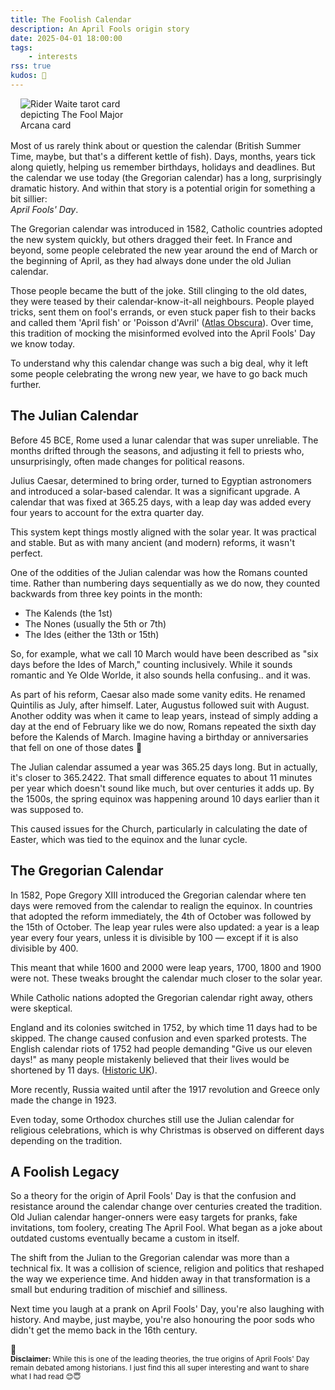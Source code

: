 ```yaml
---
title: The Foolish Calendar
description: An April Fools origin story 
date: 2025-04-01 18:00:00
tags:
    - interests
rss: true
kudos: 📆
---
```


<figure class="card fl-r" style="width: 40%; margin-left: 1rem; margin-bottom: 1rem;">
    <div class="card__image">
        <img src="/images/blog/2025/april/april-fools-day.jpg" alt="Rider Waite tarot card depicting The Fool Major Arcana card"> 
    </div>
</figure>

Most of us rarely think about or question the calendar (British Summer Time, maybe, but that's a different kettle of fish). Days, months, years tick along quietly, helping us remember birthdays, holidays and deadlines. But the calendar we use today (the Gregorian calendar) has a long, surprisingly dramatic history. And within that story is a potential origin for something a bit sillier: <br>_April Fools' Day_.

The Gregorian calendar was introduced in 1582, Catholic countries adopted the new system quickly, but others dragged their feet. In France and beyond, some people celebrated the new year around the end of March or the beginning of April, as they had always done under the old Julian calendar.

Those people became the butt of the joke. Still clinging to the old dates, they were teased by their calendar-know-it-all neighbours. People played tricks, sent them on fool's errands, or even stuck paper fish to their backs and called them 'April fish' or 'Poisson d'Avril' ([Atlas Obscura](https://www.atlasobscura.com/articles/april-fools-france)). Over time, this tradition of mocking the misinformed evolved into the April Fools' Day we know today.

To understand why this calendar change was such a big deal, why it left some people celebrating the wrong new year, we have to go back much further.

## The Julian Calendar

Before 45 BCE, Rome used a lunar calendar that was super unreliable. The months drifted through the seasons, and adjusting it fell to priests who, unsurprisingly, often made changes for political reasons.

Julius Caesar, determined to bring order, turned to Egyptian astronomers and introduced a solar-based calendar. It was a significant upgrade. A calendar that was fixed at 365.25 days, with a leap day was added every four years to account for the extra quarter day.

This system kept things mostly aligned with the solar year. It was practical and stable. But as with many ancient (and modern) reforms, it wasn't perfect.

One of the oddities of the Julian calendar was how the Romans counted time. Rather than numbering days sequentially as we do now, they counted backwards from three key points in the month:
- The Kalends (the 1st)
- The Nones (usually the 5th or 7th)
- The Ides (either the 13th or 15th)

So, for example, what we call 10 March would have been described as "six days before the Ides of March," counting inclusively. While it sounds romantic and Ye Olde Worlde, it also sounds hella confusing.. and it was.

As part of his reform, Caesar also made some vanity edits. He renamed Quintilis as July, after himself. Later, Augustus followed suit with August. 
Another oddity was when it came to leap years, instead of simply adding a day at the end of February like we do now, Romans repeated the sixth day before the Kalends of March. Imagine having a birthday or anniversaries that fell on one of those dates 🥴

The Julian calendar assumed a year was 365.25 days long. But in actually, it's closer to 365.2422. That small difference equates to about 11 minutes per year which doesn't sound like much, but over centuries it adds up. By the 1500s, the spring equinox was happening around 10 days earlier than it was supposed to.

This caused issues for the Church, particularly in calculating the date of Easter, which was tied to the equinox and the lunar cycle.

## The Gregorian Calendar

In 1582, Pope Gregory XIII introduced the Gregorian calendar where ten days were removed from the calendar to realign the equinox. In countries that adopted the reform immediately, the 4th of October was followed by the 15th of October.
The leap year rules were also updated: a year is a leap year every four years, unless it is divisible by 100 — except if it is also divisible by 400.

This meant that while 1600 and 2000 were leap years, 1700, 1800 and 1900 were not. These tweaks brought the calendar much closer to the solar year.

While Catholic nations adopted the Gregorian calendar right away, others were skeptical.

England and its colonies switched in 1752, by which time 11 days had to be skipped. The change caused confusion and even sparked protests. The English calendar riots of 1752 had people demanding "Give us our eleven days!" as many people mistakenly believed that their lives would be shortened by 11 days. ([Historic UK](https://www.historic-uk.com/HistoryUK/HistoryofBritain/Give-us-our-eleven-days/)).

More recently, Russia waited until after the 1917 revolution and Greece only made the change in 1923.

Even today, some Orthodox churches still use the Julian calendar for religious celebrations, which is why Christmas is observed on different days depending on the tradition.

## A Foolish Legacy

So a theory for the origin of April Fools' Day is that the confusion and resistance around the calendar change over centuries created the tradition. Old Julian calendar hanger-onners were easy targets for pranks, fake invitations, tom foolery, creating The April Fool. What began as a joke about outdated customs eventually became a custom in itself.

The shift from the Julian to the Gregorian calendar was more than a technical fix. It was a collision of science, religion and politics that reshaped the way we experience time. And hidden away in that transformation is a small but enduring tradition of mischief and silliness.

Next time you laugh at a prank on April Fools' Day, you're also laughing with history. And maybe, just maybe, you're also honouring the poor sods who didn't get the memo back in the 16th century.


<aside class="callout">
  <div class="callout-emoji">
    🤔
  </div>
  <div class="callout-content">
    <small><strong>Disclaimer:</strong> While this is one of the leading theories, the true origins of April Fools' Day remain debated among historians. I just find this all super interesting and want to share what I had read 😊😇</small>
  </div>
</aside>